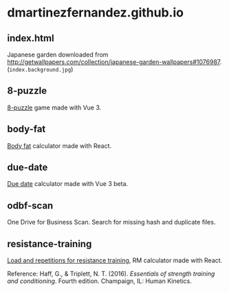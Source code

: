 # dmartinezfernandez.github.io

## index.html

Japanese garden downloaded from http://getwallpapers.com/collection/japanese-garden-wallpapers#1076987. (`index.background.jpg`)

## 8-puzzle

[8-puzzle](https://github.com/dmartinezfernandez/8-puzzle) game made with Vue 3.

## body-fat

[Body fat](https://github.com/dmartinezfernandez/body-fat) calculator made with React.

## due-date

[Due date](https://github.com/dmartinezfernandez/due-date) calculator made with Vue 3 beta.

## odbf-scan

One Drive for Business Scan. Search for missing hash and duplicate files.

## resistance-training

[Load and repetitions for resistance training](https://github.com/dmartinezfernandez/resistance-training), RM calculator made with React.

Reference: Haff, G., & Triplett, N. T. (2016). _Essentials of strength training and conditioning_. Fourth edition. Champaign, IL: Human Kinetics.

